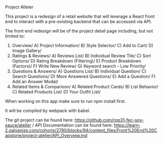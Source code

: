 Project Atleier

This project is a redesign of a retail website that will leverage a React front end to interact with a pre-existing backend that can be accessed via API.

The front end redesign will be of the project detail page including, but not limited to: 

1) Overview/
    A) Project Information/
    B) Style Selector/
    C) Add to Cart/
    D) Image Gallery/
2) Ratings & Reviews/
    A) Reviews List/
    B) Individual Review Tile/
    C) Sort Options/
    D) Rating Breakdown (Filtering)/
    E) Product Breakdown (Factors)/
    F) Write New Review/
    G) Keyword search - Low Priority/
3) Questions & Answers/
    A) Questions List/
    B) Individual Question/
    C) Search Questions/
    D) More Answered Questions/
    E) Add a Question/
    F) Add an Answer Modal/
4) Related Items & Comparison/
    A) Related Product Cards/
    B) List Behavior/
    C) Related Products List/
    D) Your Outfit List/


When working on this app make sure to run npm install first.

It will be compiled by webpack with babel.

The git project can be found here: https://github.com/rpp31-fec-soy-sauce/atelier /
API Documentation can be found here: https://learn-2.galvanize.com/cohorts/2780/blocks/94/content_files/Front%20End%20Capstone/project-atelier/API_Overview.md
